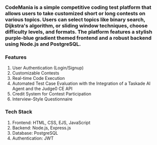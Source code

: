 ### CodeMania is a simple competitive coding test platform that allows users to take customized short or long contests on various topics. Users can select topics like binary search, Dijkstra's algorithm, or sliding window techniques, choose difficulty levels, and formats. The platform features a stylish purple-blue gradient themed frontend and a robust backend using Node.js and PostgreSQL. ###
### Features ###
1. User Authentication (Login/Signup)
2. Customizable Contests
3. Real-time Code Execution
4. Automated Test Case Evaluation with the Integration of a Taskade AI Agent and the Judge0 CE API
5. Credit System for Contest Participation
6. Interview-Style Questionnaire

### Tech Stack ###

1. Frontend: HTML, CSS, EJS, JavaScript
2. Backend: Node.js, Express.js
3. Database: PostgreSQL
4. Authentication: JWT 
